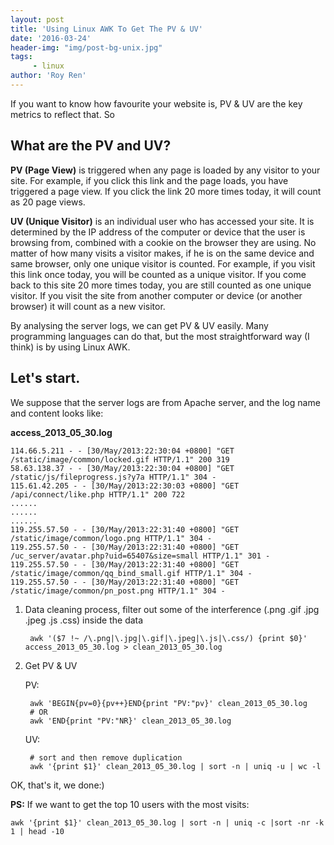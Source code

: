 ```yaml
---
layout: post
title: 'Using Linux AWK To Get The PV & UV'
date: '2016-03-24'
header-img: "img/post-bg-unix.jpg"
tags:
     - linux
author: 'Roy Ren'
---
```


If you want to know how favourite your website is, PV & UV are the key metrics to reflect that. So

## What are the PV and UV?

**PV (Page View)** is triggered when any page is loaded by any visitor to your site. For example, if you click this link and the page loads, you have triggered a page view. If you click the link 20 more times today, it will count as 20 page views.

**UV (Unique Visitor)** is an individual user who has accessed your site. It is determined by the IP address of the computer or device that the user is browsing from, combined with a cookie on the browser they are using. No matter of how many visits a visitor makes, if he is on the same device and same browser, only one unique visitor is counted. For example, if you visit this link once today, you will be counted as a unique visitor. If you come back to this site 20 more times today, you are still counted as one unique visitor. If you visit the site from another computer or device (or another browser) it will count as a new visitor.

By analysing the server logs, we can get PV & UV easily. Many programming languages can do that, but the most straightforward way (I think) is by using Linux AWK.

## Let's start.

We suppose that the server logs are from Apache server, and the log name and content looks like:

**access_2013_05_30.log**
	
	114.66.5.211 - - [30/May/2013:22:30:04 +0800] "GET /static/image/common/locked.gif HTTP/1.1" 200 319
	58.63.138.37 - - [30/May/2013:22:30:04 +0800] "GET /static/js/fileprogress.js?y7a HTTP/1.1" 304 -
	115.61.42.205 - - [30/May/2013:22:30:03 +0800] "GET /api/connect/like.php HTTP/1.1" 200 722
	......
	......
	......
	119.255.57.50 - - [30/May/2013:22:31:40 +0800] "GET /static/image/common/logo.png HTTP/1.1" 304 -
	119.255.57.50 - - [30/May/2013:22:31:40 +0800] "GET /uc_server/avatar.php?uid=65407&size=small HTTP/1.1" 301 -
	119.255.57.50 - - [30/May/2013:22:31:40 +0800] "GET /static/image/common/qq_bind_small.gif HTTP/1.1" 304 -
	119.255.57.50 - - [30/May/2013:22:31:40 +0800] "GET /static/image/common/pn_post.png HTTP/1.1" 304 -
	
1. Data cleaning process, filter out some of the interference (.png .gif .jpg .jpeg  .js .css) inside the data 

		awk '($7 !~ /\.png|\.jpg|\.gif|\.jpeg|\.js|\.css/) {print $0}' access_2013_05_30.log > clean_2013_05_30.log

2. Get PV & UV

	PV:
	
		awk 'BEGIN{pv=0}{pv++}END{print "PV:"pv}' clean_2013_05_30.log
		# OR
		awk 'END{print "PV:"NR}' clean_2013_05_30.log
		
		
	UV:
	
		# sort and then remove duplication
		awk '{print $1}' clean_2013_05_30.log | sort -n | uniq -u | wc -l

OK, that's it, we done:)

**PS:** If we want to get the top 10 users with the most visits:

	awk '{print $1}' clean_2013_05_30.log | sort -n | uniq -c |sort -nr -k 1 | head -10
